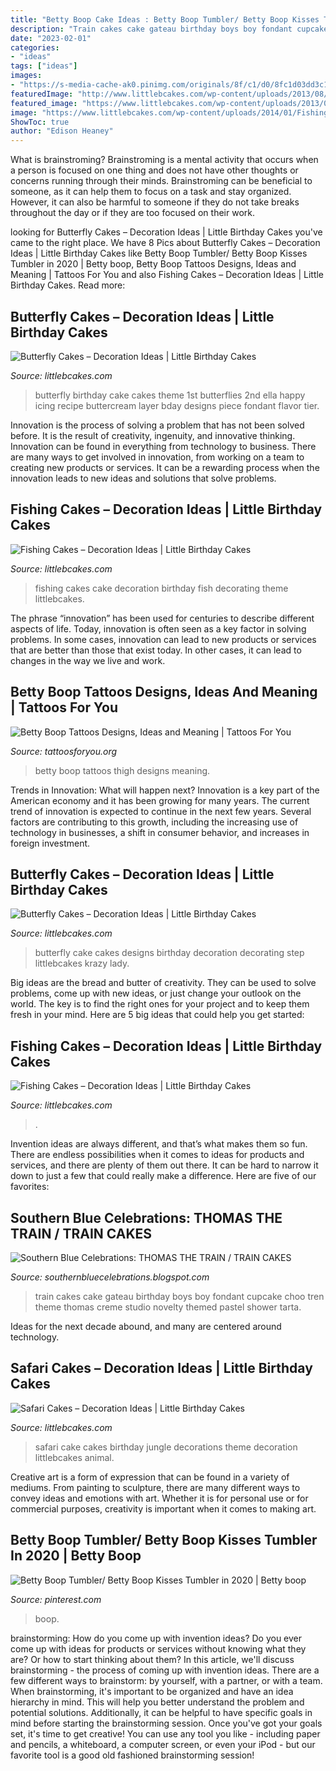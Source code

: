 ```yaml
---
title: "Betty Boop Cake Ideas : Betty Boop Tumbler/ Betty Boop Kisses Tumbler In 2020"
description: "Train cakes cake gateau birthday boys boy fondant cupcake choo tren theme thomas creme studio novelty themed pastel shower tarta"
date: "2023-02-01"
categories:
- "ideas"
tags: ["ideas"]
images:
- "https://s-media-cache-ak0.pinimg.com/originals/8f/c1/d0/8fc1d03dd3c128ad7c07a689d502171e.jpg"
featuredImage: "http://www.littlebcakes.com/wp-content/uploads/2013/08/Butterfly-Birthday-Cake.jpg"
featured_image: "https://www.littlebcakes.com/wp-content/uploads/2013/08/Butterfly-Cake-Designs.jpg"
image: "https://www.littlebcakes.com/wp-content/uploads/2014/01/Fishing-Cakes-768x1024.jpg"
ShowToc: true
author: "Edison Heaney"
---
```



What is brainstroming?
Brainstroming is a mental activity that occurs when a person is focused on one thing and does not have other thoughts or concerns running through their minds. Brainstroming can be beneficial to someone, as it can help them to focus on a task and stay organized. However, it can also be harmful to someone if they do not take breaks throughout the day or if they are too focused on their work.

	

		
looking for Butterfly Cakes – Decoration Ideas | Little Birthday Cakes you've came to the right place. We have 8 Pics about Butterfly Cakes – Decoration Ideas | Little Birthday Cakes like Betty Boop Tumbler/ Betty Boop Kisses Tumbler in 2020 | Betty boop, Betty Boop Tattoos Designs, Ideas and Meaning | Tattoos For You and also Fishing Cakes – Decoration Ideas | Little Birthday Cakes. Read more:
		
    
## Butterfly Cakes – Decoration Ideas | Little Birthday Cakes

<img loading=lazy src="http://www.littlebcakes.com/wp-content/uploads/2013/08/Butterfly-Birthday-Cake.jpg" onerror="this.onerror=null;this.src='https://tse1.mm.bing.net/th?id=OIP.0yf4B0rtM_2i6w4oEsYbswHaJ3&amp;pid=15.1';" alt="Butterfly Cakes – Decoration Ideas | Little Birthday Cakes">

_Source: littlebcakes.com_

>butterfly birthday cake cakes theme 1st butterflies 2nd ella happy icing recipe buttercream layer bday designs piece fondant flavor tier. 

	

Innovation is the process of solving a problem that has not been solved before. It is the result of creativity, ingenuity, and innovative thinking. Innovation can be found in everything from technology to business. There are many ways to get involved in innovation, from working on a team to creating new products or services. It can be a rewarding process when the innovation leads to new ideas and solutions that solve problems.

    
## Fishing Cakes – Decoration Ideas | Little Birthday Cakes

<img loading=lazy src="http://www.littlebcakes.com/wp-content/uploads/2014/01/Fishing-Cakes-Photos.jpg" onerror="this.onerror=null;this.src='https://tse2.mm.bing.net/th?id=OIP.LIbFpHHpXGlG9XmeWgunUgHaJ4&amp;pid=15.1';" alt="Fishing Cakes – Decoration Ideas | Little Birthday Cakes">

_Source: littlebcakes.com_

>fishing cakes cake decoration birthday fish decorating theme littlebcakes. 

	

The phrase “innovation” has been used for centuries to describe different aspects of life. Today, innovation is often seen as a key factor in solving problems. In some cases, innovation can lead to new products or services that are better than those that exist today. In other cases, it can lead to changes in the way we live and work.

    
## Betty Boop Tattoos Designs, Ideas And Meaning | Tattoos For You

<img loading=lazy src="https://www.tattoosforyou.org/wp-content/uploads/2016/03/Betty-Boop-Tattoos-Thigh.jpg" onerror="this.onerror=null;this.src='https://tse1.mm.bing.net/th?id=OIP.xdl4u2D0LuQlx4gt7CWZsQHaJ3&amp;pid=15.1';" alt="Betty Boop Tattoos Designs, Ideas and Meaning | Tattoos For You">

_Source: tattoosforyou.org_

>betty boop tattoos thigh designs meaning. 

	

Trends in Innovation: What will happen next?
Innovation is a key part of the American economy and it has been growing for many years. The current trend of innovation is expected to continue in the next few years. Several factors are contributing to this growth, including the increasing use of technology in businesses, a shift in consumer behavior, and increases in foreign investment.

    
## Butterfly Cakes – Decoration Ideas | Little Birthday Cakes

<img loading=lazy src="https://www.littlebcakes.com/wp-content/uploads/2013/08/Butterfly-Cake-Designs.jpg" onerror="this.onerror=null;this.src='https://tse2.mm.bing.net/th?id=OIP.tgs33UymyInD74_M6AKxvwHaFj&amp;pid=15.1';" alt="Butterfly Cakes – Decoration Ideas | Little Birthday Cakes">

_Source: littlebcakes.com_

>butterfly cake cakes designs birthday decoration decorating step littlebcakes krazy lady. 

	

Big ideas are the bread and butter of creativity. They can be used to solve problems, come up with new ideas, or just change your outlook on the world. The key is to find the right ones for your project and to keep them fresh in your mind. Here are 5 big ideas that could help you get started: 

    
## Fishing Cakes – Decoration Ideas | Little Birthday Cakes

<img loading=lazy src="https://www.littlebcakes.com/wp-content/uploads/2014/01/Fishing-Cakes-768x1024.jpg" onerror="this.onerror=null;this.src='https://tse3.mm.bing.net/th?id=OIP.mfP8ZSdI96ASpPJdkgl59QHaJ4&amp;pid=15.1';" alt="Fishing Cakes – Decoration Ideas | Little Birthday Cakes">

_Source: littlebcakes.com_

>. 

	

Invention ideas are always different, and that’s what makes them so fun. There are endless possibilities when it comes to ideas for products and services, and there are plenty of them out there. It can be hard to narrow it down to just a few that could really make a difference. Here are five of our favorites: 

    
## Southern Blue Celebrations: THOMAS THE TRAIN / TRAIN CAKES

<img loading=lazy src="https://s-media-cache-ak0.pinimg.com/originals/8f/c1/d0/8fc1d03dd3c128ad7c07a689d502171e.jpg" onerror="this.onerror=null;this.src='https://tse4.mm.bing.net/th?id=OIP.LVuB_tCYHqCGYuizmtbiMwHaLG&amp;pid=15.1';" alt="Southern Blue Celebrations: THOMAS THE TRAIN / TRAIN CAKES">

_Source: southernbluecelebrations.blogspot.com_

>train cakes cake gateau birthday boys boy fondant cupcake choo tren theme thomas creme studio novelty themed pastel shower tarta. 

	

Ideas for the next decade abound, and many are centered around technology.

    
## Safari Cakes – Decoration Ideas | Little Birthday Cakes

<img loading=lazy src="https://www.littlebcakes.com/wp-content/uploads/2014/01/Safari-Cake-Becorations-1024x768.jpg" onerror="this.onerror=null;this.src='https://tse4.mm.bing.net/th?id=OIP.RMji9P5e3ljX9k_l6R71pgHaFj&amp;pid=15.1';" alt="Safari Cakes – Decoration Ideas | Little Birthday Cakes">

_Source: littlebcakes.com_

>safari cake cakes birthday jungle decorations theme decoration littlebcakes animal. 

	

Creative art is a form of expression that can be found in a variety of mediums. From painting to sculpture, there are many different ways to convey ideas and emotions with art. Whether it is for personal use or for commercial purposes, creativity is important when it comes to making art.

    
## Betty Boop Tumbler/ Betty Boop Kisses Tumbler In 2020 | Betty Boop

<img loading=lazy src="https://i.pinimg.com/736x/a4/88/18/a48818bfd6934a5377e3c3672a8ccd92.jpg" onerror="this.onerror=null;this.src='https://tse2.mm.bing.net/th?id=OIP.8R21jRpeB59irb1So2-YKAHaKQ&amp;pid=15.1';" alt="Betty Boop Tumbler/ Betty Boop Kisses Tumbler in 2020 | Betty boop">

_Source: pinterest.com_

>boop. 

	

brainstorming: How do you come up with invention ideas?
Do you ever come up with ideas for products or services without knowing what they are? Or how to start thinking about them? In this article, we'll discuss brainstorming - the process of coming up with invention ideas.
There are a few different ways to brainstorm: by yourself, with a partner, or with a team. When brainstorming, it's important to be organized and have an idea hierarchy in mind. This will help you better understand the problem and potential solutions. Additionally, it can be helpful to have specific goals in mind before starting the brainstorming session. Once you've got your goals set, it's time to get creative! You can use any tool you like - including paper and pencils, a whiteboard, a computer screen, or even your iPod - but our favorite tool is a good old fashioned brainstorming session!

